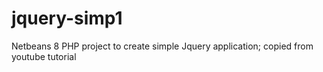 jquery-simp1
============

Netbeans 8 PHP project to create simple Jquery application; copied from youtube tutorial

